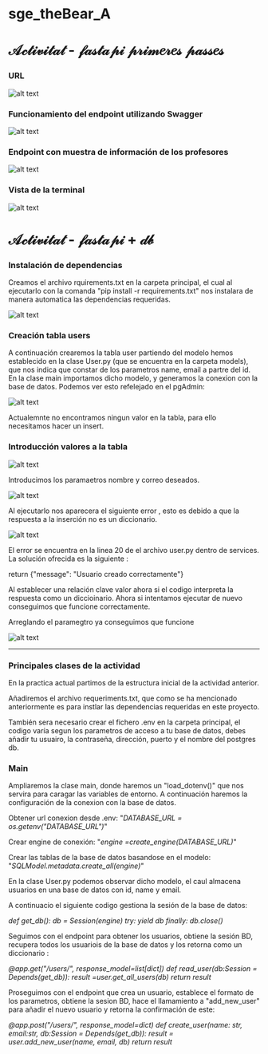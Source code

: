 # sge_theBear_A

# 𝒜𝒸𝓉𝒾𝓋𝒾𝓉𝒶𝓉 - 𝒻𝒶𝓈𝓉𝒶𝓅𝒾 𝓅𝓇𝒾𝓂𝑒𝓇𝑒𝓈 𝓅𝒶𝓈𝓈𝑒𝓈
### URL 
![alt text](image-1.png)

### Funcionamiento del endpoint utilizando Swagger
![alt text](image.png)



### Endpoint con muestra de información de los profesores

![alt text](image-3.png)

### Vista de la terminal 

![alt text](image-2.png)

# 𝒜𝒸𝓉𝒾𝓋𝒾𝓉𝒶𝓉 - 𝒻𝒶𝓈𝓉𝒶𝓅𝒾 + 𝒹𝒷

### Instalación de dependencias 

Creamos el archivo rquirements.txt en la carpeta principal, el cual al ejecutarlo con la comanda "pip install -r requirements.txt" nos instalara de manera automatica las dependencias requeridas. 

![alt text](image-4.png)

### Creación tabla users 



A continuación crearemos la tabla user partiendo del modelo hemos establecido en la clase User.py (que se encuentra en la carpeta models), que nos indica que constar de los parametros name, email a partre del id. En la clase main importamos dicho modelo, y generamos la conexion con la base de datos. Podemos ver esto refelejado en el pgAdmin:

![alt text](image-10.png)

Actualemnte no encontramos ningun valor en la tabla, para ello necesitamos hacer un insert.

### Introducción valores a la tabla 
![alt text](image-6.png)

Introducimos los paramaetros nombre y correo deseados.  

![alt text](image-7.png)

Al ejecutarlo  nos aparecera el siguiente  error , esto es debido  a que la respuesta a la inserción no es un diccionario.  

![alt text](image-8.png)

El error se encuentra en la linea 20 de el archivo user.py dentro de services. La solución ofrecida es la siguiente : 

return {"message": "Usuario creado correctamente"}

Al establecer una relación clave valor ahora si el codigo interpreta la respuesta como un diccioinario. Ahora si intentamos ejecutar de nuevo conseguimos que funcione correctamente. 

Arreglando el paramegtro ya conseguimos que funcione 

![alt text](image-9.png)

***
### Principales clases de la actividad

En la practica actual partimos de la estructura inicial de la actividad anterior. 

Añadiremos  el archivo requeriments.txt, que como se ha mencionado anteriormente es para instlar las dependencias requeridas en este proyecto. 

También sera necesario crear el fichero .env en la carpeta principal, el codigo varía segun los parametros de acceso a tu base de datos, debes añadir tu usuairo, la contraseña, dirección, puerto  y el nombre del postgres db. 

### Main 
Ampliaremos la clase main, donde haremos un "load_dotenv()"  que nos servira para caragar las variables de entorno. A continuación  haremos la configuración de la conexion con la base de datos. 

Obtener url conexion desde .env: 
"*DATABASE_URL = os.getenv("DATABASE_URL")*"

Crear engine de conexión: 
"*engine =create_engine(DATABASE_URL)*"

Crear las tablas de la base de datos basandose en el modelo: 
"*SQLModel.metadata.create_all(engine)*"

En la clase User.py podemos observar dicho modelo, el caul almacena usuarios en una base de datos con id, name y email. 

A continuacio el siguiente codigo gestiona la sesión de la base de datos: 

*def get_db():
    db = Session(engine)
    try:
        yield db
    finally:
        db.close()*

Seguimos con el endpoint para obtener los usuarios, obtiene la sesión BD, recupera todos los usuariois de la base de datos y los retorna como un diccionario :

*@app.get("/users/", response_model=list[dict])
def read_user(db:Session = Depends(get_db)):
    result =user.get_all_users(db)
    return result*

Proseguimos con el endpoint que crea  un usuario, establece el formato de los parametros, obtiene la sesion BD, hace el llamamiento a "add_new_user" para añadir el nuevo usuario y retorna la confirmación de este: 

*@app.post("/users/", response_model=dict)
def create_user(name: str, email:str, db:Session = Depends(get_db)):
    result = user.add_new_user(name, email, db)
    return result*






